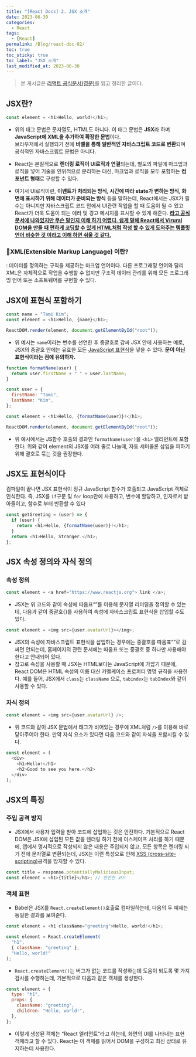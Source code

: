 ```yaml
---
title: "[React Docs] 2️. JSX 소개"
date: 2023-06-30
categories:
  - React
tags:
  - [React]
permalink: /Blog/react-doc-02/
toc: true
toc_sticky: true
toc_label: "JSX 소개"
last_modified_at: 2023-06-30
---
```


> 본 게시글은 [리액트 공식문서(영문)](https://reactjs.org/docs/getting-started.html)를 읽고 정리한 글이다.

## JSX란?

```js
const element = <h1>Hello, world!</h1>;
```

- 위의 태그 문법은 문자열도, HTML도 아니다. 이 태그 문법은 **JSX**라 하며 **JavaScript에 XML을 추가하여 확장한 문법**이다.  
  브라우저에서 실행되기 전에 **바벨을 통해 일반적인 자바스크립트 코드로 변환**되며 공식적인 자바스크립트 문법은 아니다.

- React는 본질적으로 **렌더링 로직이 UI로직과 연결**되는데, 별도의 파일에 마크업과 로직을 넣어 기술을 인위적으로 분리하는 대신, 마크업과 로직을 모두 포함하는 **컴포넌트 형태**로 구성할 수 있다.

- 여기서 UI로직이란, **이벤트가 처리되는 방식, 시간에 따라 state가 변하는 방식, 화면에 표시하기 위해 데이터가 준비되는 방식** 등을 말하는데, React에서는 JSX가 필수는 아니지만 자바스크립트 코드 안에서 UI관련 작업을 할 때 도움이 될 수 있고 React가 더욱 도움이 되는 에러 및 경고 메시지를 표시할 수 있게 해준다. **<u>라고 공식 문서에 나와있지만 무슨 말인지 이해 하기 어렵다. 쉽게 말해 React에서 Virural DOM을 만들 때 편하게 코딩할 수 있게 HTML처럼 작성 할 수 있게 도와주는 템플릿 언어 비슷한 것 이라고 이해 하면 쉬울 것 같다.</u>**

### 🤔XML(Extensible Markup Language) 이란?

: 데이터를 정의하는 규칙을 제공하는 마크업 언어이다. 다른 프로그래밍 언어와 달리 XML은 자체적으로 작업을 수행할 수 없지만 구조적 데이터 관리를 위해 모든 프로그래밍 언어 또는 소프트웨어를 구현할 수 있다.

## JSX에 표현식 포함하기

```js
const name = "Tami Kim";
const element = <h1>Hello, {name}</h1>;

ReactDOM.render(element, document.getElementById("root"));
```

- 위 예시는 `name`이라는 변수를 선언한 후 중괄호로 감싸 JSX 안에 사용하는 예로, JSX의 중괄호 안에는 유효한 모든 [JavaScript 표현식](<https://developer.mozilla.org/ko/docs/Web/JavaScript/Guide/Expressions_and_Operators#%ED%91%9C%ED%98%84(%EC%8B%9D)>)을 넣을 수 있다. **문이 아닌 표현식이라는 점에 유의하자.**

```js
function formatName(user) {
  return user.firstName + " " + user.lastName;
}

const user = {
  firstName: "Tami",
  lastName: "Kim",
};

const element = <h1>Hello, {formatName(user)}!</h1>;

ReactDOM.render(element, document.getElementById("root"));
```

- 위 예시에서는 JS함수 호출의 결과인 `formatName(user)`을 `<h1>` 엘리먼트에 포함한다. 위와 같이 element의 JSX를 여러 줄로 나눌때, 자동 세미콜론 삽입을 피하기 위해 괄호로 묶는 것을 권장한다.

## JSX도 표현식이다

컴파일이 끝나면 JSX 표현식이 정규 JavaScript 함수가 호출되고 JavaScript 객체로 인식한다.
즉, JSX를 `if`구문 및 `for` loop안에 사용하고, 변수에 할당하고, 인자로서 받아들이고, 함수로 부터 반환할 수 있다

```js
const getGreeting = (user) => {
  if (user) {
    return <h1>Hello, {formatName(user)}!</h1>;
  }
  return <h1>Hello, Stranger.</h1>;
};
```

## JSX 속성 정의와 자식 정의

### 속성 정의

```js
const element = <a href="https://www.reactjs.org"> link </a>;
```

- JSX는 위 코드와 같이 속성에 따옴표“”를 이용해 문자열 리터럴을 정의할 수 있는데, 다음과 같이 중괄호{}를 사용하여 속성에 자바스크립트 표현식을 삽입할 수도 있다.

```js
const element = <img src={user.avatarUrl}></img>;
```

- JSX의 속성에 자바스크립트 표현식을 삽입하는 경우에는 중괄호를 따옴표“”로 감싸면 안되는데, 홈페이지의 관련 문서에는 따옴표 또는 중괄호 중 하나만 사용해야 한다고 안내되어 있다.
- 참고로 속성을 사용할 때 JSX는 HTML보다는 JavaScript에 가깝기 때문에, React DOM은 HTML 속성의 이름 대신 카멜케이스 프로퍼티 명명 규칙을 사용한다. 예를 들어, JSX에서 `class`는 `className` 으로, `tabindex`는 `tabIndex`와 같이 사용할 수 있다.

### 자식 정의

```js
const element = <img src={user.avatarUrl} />;
```

- 위 코드와 같이 JSX 문법에서 태그가 비어있는 경우에 XML처럼 `/>`를 이용해 바로 닫아주어야 한다. 만약 자식 요소가 있다면 다음 코드와 같이 자식을 포함시킬 수 있다.

```js
const element = (
  <div>
    <h1>Hello!</h1>
    <h2>Good to see you here.</h2>
  </div>
);
```

## JSX의 특징

### 주입 공격 방지

- JSX에서 사용자 입력을 받아 코드에 삽입하는 것은 안전하다. 기본적으로 React DOM은 JSX에 삽입된 모든 값을 렌더링 하기 전에 이스케이프 처리를 하기 때문에, 앱에서 명시적으로 작성되지 않은 내용은 주입되지 않고, 모든 항목은 렌더링 되기 전에 문자열로 변환되는데, JSX는 이런 특성으로 인해 [XSS (cross-site-scripting)](https://ko.wikipedia.org/wiki/%EC%82%AC%EC%9D%B4%ED%8A%B8_%EA%B0%84_%EC%8A%A4%ED%81%AC%EB%A6%BD%ED%8C%85)공격을 방지할 수 있다.

```js
const title = response.potentiallyMaliciousInput;
const element = <h1>{title}</h1>; // 안전한 코드
```

### 객체 표현

- Babel은 JSX를 `React.createElement()`호출로 컴파일하는데, 다음의 두 예제는 동일한 결과를 보여준다.

```js
const element = <h1 className="greeting">Hello, world!</h1>;
```

```js
const element = React.createElement(
  "h1",
  { className: "greeting" },
  "Hello, world!"
);
```

- `React.createElement()`는 버그가 없는 코드를 작성하는데 도움이 되도록 몇 가지 검사를 수행하는데, 기본적으로 다음과 같은 객체를 생성한다.

```js
const element = {
  type: "h1",
  props: {
    className: "greeting",
    children: "Hello, world!",
  },
};
```

- 이렇게 생성된 객체는 “React 엘리먼트”라고 하는데, 화면의 UI를 나타내는 표현 객체라고 할 수 있다. React는 이 객체를 읽어서 DOM을 구성하고 최신 상태로 유지하는데 사용한다.
